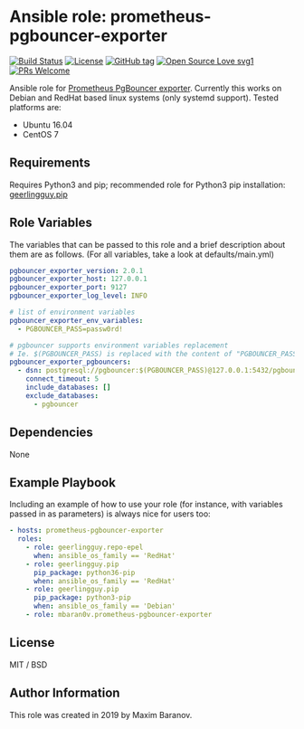 # Ansible role: prometheus-pgbouncer-exporter

[![Build Status](https://travis-ci.org/mbaran0v/ansible-role-prometheus-pgbouncer-exporter.svg?branch=master)](https://travis-ci.org/mbaran0v/ansible-role-prometheus-pgbouncer-exporter) [![License](https://img.shields.io/badge/license-MIT%20License-brightgreen.svg)](https://opensource.org/licenses/MIT) [![GitHub tag](https://img.shields.io/github/tag/mbaran0v/ansible-role-prometheus-pgbouncer-exporter.svg)](https://github.com/mbaran0v/ansible-role-prometheus-pgbouncer-exporter/tags/) [![Open Source Love svg1](https://badges.frapsoft.com/os/v1/open-source.svg?v=103)](https://github.com/ellerbrock/open-source-badges/) [![PRs Welcome](https://img.shields.io/badge/PRs-welcome-brightgreen.svg?style=flat-square)](http://makeapullrequest.com)

Ansible role for [Prometheus PgBouncer exporter](https://github.com/spreaker/prometheus-pgbouncer-exporter). Currently this works on Debian and RedHat based linux systems (only systemd support). Tested platforms are:

* Ubuntu 16.04
* CentOS 7

Requirements
------------

Requires Python3 and pip; recommended role for Python3 pip installation: [geerlingguy.pip](https://github.com/geerlingguy/ansible-role-pip.git)

Role Variables
--------------

The variables that can be passed to this role and a brief description about them are as follows. (For all variables, take a look at defaults/main.yml)

```yaml
pgbouncer_exporter_version: 2.0.1
pgbouncer_exporter_host: 127.0.0.1
pgbouncer_exporter_port: 9127
pgbouncer_exporter_log_level: INFO

# list of environment variables
pgbouncer_exporter_env_variables:
  - PGBOUNCER_PASS=passw0rd!

# pgbouncer supports environment variables replacement
# Ie. $(PGBOUNCER_PASS) is replaced with the content of "PGBOUNCER_PASS" environment variable
pgbouncer_exporter_pgbouncers:
  - dsn: postgresql://pgbouncer:$(PGBOUNCER_PASS)@127.0.0.1:5432/pgbouncer
    connect_timeout: 5
    include_databases: []
    exclude_databases:
      - pgbouncer
```

Dependencies
------------

None

Example Playbook
----------------

Including an example of how to use your role (for instance, with variables passed in as parameters) is always nice for users too:

```yaml
- hosts: prometheus-pgbouncer-exporter
  roles:
    - role: geerlingguy.repo-epel
      when: ansible_os_family == 'RedHat'
    - role: geerlingguy.pip
      pip_package: python36-pip
      when: ansible_os_family == 'RedHat'
    - role: geerlingguy.pip
      pip_package: python3-pip
      when: ansible_os_family == 'Debian'
    - role: mbaran0v.prometheus-pgbouncer-exporter
```

License
-------

MIT / BSD

Author Information
------------------

This role was created in 2019 by Maxim Baranov.
